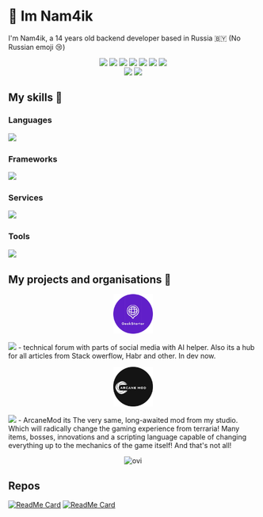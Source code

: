 # :wave: Im Nam4ik
I'm Nam4ik, a 14 years old backend developer based in Russia 🇧🇾 (No Russian emoji 😢)
<head>
  <p align="center">
  <img src="https://img.shields.io/badge/c%23-%23239120.svg?style=for-the-badge&logo=csharp&logoColor=white">
  <img src="https://img.shields.io/badge/web-%234285F4.svg?style=for-the-badge&logo=google-chrome&logoColor=white">
  <img src="https://img.shields.io/badge/Android-%233DDC84.svg?style=for-the-badge&logo=android&logoColor=white">
  <img src="https://img.shields.io/badge/iOS-%23000000.svg?style=for-the-badge&logo=apple&logoColor=white">
  <a href="https://GitHub.com/Nam4ik"><img src="https://img.shields.io/badge/GitHub-%0D1119.svg?style=for-the-badge&logo=GitHub&logoColor=white"></a>
  <a href="https://discord.gg/F34Z9UsMmg"><img src="https://dcbadge.limes.pink/api/server/https://discord.gg/F34Z9UsMmg)](https://discord.gg/F34Z9UsMmg"></a>
  <a href="https://t.me/ArcaneDevStudio"><img src="https://img.shields.io/badge/Telegram-%232CA5E0.svg?style=for-the-badge&logo=telegram&logoColor=white"></a><br>
  <a href="https://t.me/Nam4iks"><img src="https://img.shields.io/badge/Telegram-%232CA5E0.svg?style=for-the-badge&logo=telegram&logoColor=white"></a>
  <a href="https://www.reddit.com/user/Ok-Tehnology-6743"><img src="https://img.shields.io/badge/Reddit-%23FF4500.svg?style=for-the-badge&logo=reddit&logoColor=white"></a>
</p>
</head>

## My skills :hammer:

### Languages

![](https://skillicons.dev/icons?i=html,css,js,cpp,py,md,angular,apple,cs)

### Frameworks
![](https://skillicons.dev/icons?i=react,nextjs,electron,express,dotnet,aiscript,arduino)

### Services
![](https://skillicons.dev/icons?i=prisma,mongodb,docker,nginx,githubactions,unity)

### Tools
![](https://skillicons.dev/icons?i=nodejs,vite,linux,git,bash,powershell,vim,sublime,visualstudio)

## My projects and organisations 💼
<p align="center">
<img src = "/README/GEEKSTARTERC.png" width=80, height=80> </p>
<a href="https://GitHub.com/Nam4ik/GeekStarter"><img src="https://img.shields.io/badge/Geekstarter-8A2BE2"></a> -  technical forum with parts of social media with AI helper. Also its a hub for all articles from Stack owerflow, Habr and other. In dev now.
<p align="center">
<img src = "/README/ARCANEMOD.png" width=80, height=80> </p>
<a href ="https://Github.com/Nam4ik/ARcaneMod"><img src="https://img.shields.io/badge/ArcaneMod-138f6a"></a> - ArcaneMod its The very same, long-awaited mod from my studio. Which will radically change the gaming experience from terraria! Many items, bosses, innovations and a scripting language capable of changing everything up to the mechanics of the game itself! And that's not all!
<p align="center">
<img src="https://github-readme-stats.vercel.app/api/top-langs?username=Nam4ik&show_icons=true&locale=en&layout=compact&theme=chartreuse-dark" alt="ovi" />
</p>

Repos
-----------------------------------------------------------------------------------------------



[![ReadMe Card](https://github-readme-stats.vercel.app/api/pin/?username=Nam4ik&repo=ArcaneMod)](https://github.com/Nam4ik/ArcaneMod)
[![ReadMe Card](https://github-readme-stats.vercel.app/api/pin/?username=Nam4ik&repo=GeekStarter)](https://github.com/NAm4ik/GeekStarter)

 

